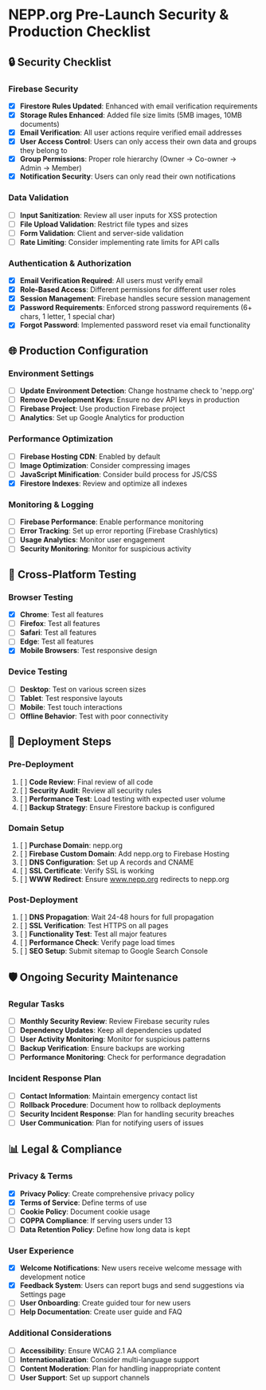 # NEPP.org Pre-Launch Security & Production Checklist

## 🔒 Security Checklist

### Firebase Security
- [x] **Firestore Rules Updated**: Enhanced with email verification requirements
- [x] **Storage Rules Enhanced**: Added file size limits (5MB images, 10MB documents)
- [x] **Email Verification**: All user actions require verified email addresses
- [x] **User Access Control**: Users can only access their own data and groups they belong to
- [x] **Group Permissions**: Proper role hierarchy (Owner → Co-owner → Admin → Member)
- [x] **Notification Security**: Users can only read their own notifications

### Data Validation
- [ ] **Input Sanitization**: Review all user inputs for XSS protection
- [ ] **File Upload Validation**: Restrict file types and sizes
- [ ] **Form Validation**: Client and server-side validation
- [ ] **Rate Limiting**: Consider implementing rate limits for API calls

### Authentication & Authorization
- [x] **Email Verification Required**: All users must verify email
- [x] **Role-Based Access**: Different permissions for different user roles
- [x] **Session Management**: Firebase handles secure session management
- [x] **Password Requirements**: Enforced strong password requirements (6+ chars, 1 letter, 1 special char)
- [x] **Forgot Password**: Implemented password reset via email functionality

## 🌐 Production Configuration

### Environment Settings
- [ ] **Update Environment Detection**: Change hostname check to 'nepp.org'
- [ ] **Remove Development Keys**: Ensure no dev API keys in production
- [ ] **Firebase Project**: Use production Firebase project
- [ ] **Analytics**: Set up Google Analytics for production

### Performance Optimization
- [ ] **Firebase Hosting CDN**: Enabled by default
- [ ] **Image Optimization**: Consider compressing images
- [ ] **JavaScript Minification**: Consider build process for JS/CSS
- [X] **Firestore Indexes**: Review and optimize all indexes

### Monitoring & Logging
- [ ] **Firebase Performance**: Enable performance monitoring
- [ ] **Error Tracking**: Set up error reporting (Firebase Crashlytics)
- [ ] **Usage Analytics**: Monitor user engagement
- [ ] **Security Monitoring**: Monitor for suspicious activity

## 📱 Cross-Platform Testing

### Browser Testing
- [X] **Chrome**: Test all features
- [ ] **Firefox**: Test all features  
- [ ] **Safari**: Test all features
- [ ] **Edge**: Test all features
- [X] **Mobile Browsers**: Test responsive design

### Device Testing
- [ ] **Desktop**: Test on various screen sizes
- [ ] **Tablet**: Test responsive layouts
- [ ] **Mobile**: Test touch interactions
- [ ] **Offline Behavior**: Test with poor connectivity

## 🚀 Deployment Steps

### Pre-Deployment
1. [ ] **Code Review**: Final review of all code
2. [ ] **Security Audit**: Review all security rules
3. [ ] **Performance Test**: Load testing with expected user volume
4. [ ] **Backup Strategy**: Ensure Firestore backup is configured

### Domain Setup
1. [ ] **Purchase Domain**: nepp.org
2. [ ] **Firebase Custom Domain**: Add nepp.org to Firebase Hosting
3. [ ] **DNS Configuration**: Set up A records and CNAME
4. [ ] **SSL Certificate**: Verify SSL is working
5. [ ] **WWW Redirect**: Ensure www.nepp.org redirects to nepp.org

### Post-Deployment
1. [ ] **DNS Propagation**: Wait 24-48 hours for full propagation
2. [ ] **SSL Verification**: Test HTTPS on all pages
3. [ ] **Functionality Test**: Test all major features
4. [ ] **Performance Check**: Verify page load times
5. [ ] **SEO Setup**: Submit sitemap to Google Search Console

## 🛡️ Ongoing Security Maintenance

### Regular Tasks
- [ ] **Monthly Security Review**: Review Firebase security rules
- [ ] **Dependency Updates**: Keep all dependencies updated
- [ ] **User Activity Monitoring**: Monitor for suspicious patterns
- [ ] **Backup Verification**: Ensure backups are working
- [ ] **Performance Monitoring**: Check for performance degradation

### Incident Response Plan
- [ ] **Contact Information**: Maintain emergency contact list
- [ ] **Rollback Procedure**: Document how to rollback deployments
- [ ] **Security Incident Response**: Plan for handling security breaches
- [ ] **User Communication**: Plan for notifying users of issues

## 📊 Legal & Compliance

### Privacy & Terms
- [x] **Privacy Policy**: Create comprehensive privacy policy
- [x] **Terms of Service**: Define terms of use
- [ ] **Cookie Policy**: Document cookie usage
- [ ] **COPPA Compliance**: If serving users under 13
- [ ] **Data Retention Policy**: Define how long data is kept

### User Experience
- [x] **Welcome Notifications**: New users receive welcome message with development notice
- [x] **Feedback System**: Users can report bugs and send suggestions via Settings page
- [ ] **User Onboarding**: Create guided tour for new users
- [ ] **Help Documentation**: Create user guide and FAQ

### Additional Considerations
- [ ] **Accessibility**: Ensure WCAG 2.1 AA compliance
- [ ] **Internationalization**: Consider multi-language support
- [ ] **Content Moderation**: Plan for handling inappropriate content
- [ ] **User Support**: Set up support channels
